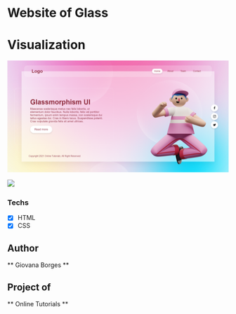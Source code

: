 # Website of Glass

# Visualization 
<img src="img.png" alt="result">

![](gif.gif)
### Techs
* [x] HTML 
* [x] CSS

## Author
** Giovana Borges **

## Project of 
** Online Tutorials **
